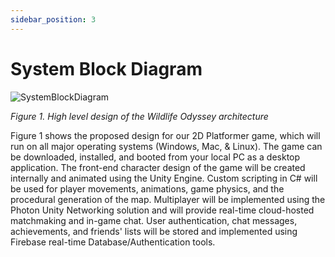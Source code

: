 ```yaml
---
sidebar_position: 3
---
```


# System Block Diagram


![SystemBlockDiagram](https://github.com/Capstone-Projects-2024-Spring/project-rpg-elements-game/assets/95385730/6905f297-1e28-4ac3-9a9a-b5bfc63ceac7)

*Figure 1. High level design of the Wildlife Odyssey architecture*



Figure 1 shows the proposed design for our 2D Platformer game, which will run on all major operating systems (Windows, Mac, & Linux). The game can be downloaded, installed, and booted from your local PC as a desktop application. The front-end character design of the game will be created internally and animated using the Unity Engine. Custom scripting in C# will be used for player movements, animations, game physics, and the procedural generation of the map. Multiplayer will be implemented using the Photon Unity Networking solution and will provide real-time cloud-hosted matchmaking and in-game chat. User authentication, chat messages, achievements, and friends' lists will be stored and implemented using Firebase real-time Database/Authentication tools. 
